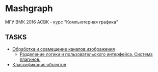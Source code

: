 # Mashgraph
МГУ ВМК 2016 АСВК - курс "Компьютерная графика"

## TASKS
 - [Обработка и совмещение каналов изображения](https://github.com/grihabor/mashgraph/tree/master/task_01)
   * [Разделение логики и пользовательского интерфейса. Система плагинов.](https://github.com/grihabor/mashgraph/tree/master/task_01_prac)
 - [Классификация объектов](https://github.com/grihabor/mashgraph/tree/master/task_02)
